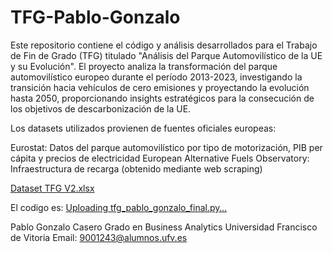 # TFG-Pablo-Gonzalo

Este repositorio contiene el código y análisis desarrollados para el Trabajo de Fin de Grado (TFG) titulado "Análisis del Parque Automovilístico de la UE y su Evolución".
El proyecto analiza la transformación del parque automovilístico europeo durante el período 2013-2023, investigando la transición hacia vehículos de cero emisiones y proyectando la evolución hasta 2050, proporcionando insights estratégicos para la consecución de los objetivos de descarbonización de la UE.

Los datasets utilizados provienen de fuentes oficiales europeas:

Eurostat: Datos del parque automovilístico por tipo de motorización, PIB per cápita y precios de electricidad
European Alternative Fuels Observatory: Infraestructura de recarga (obtenido mediante web scraping)

[Dataset TFG V2.xlsx](https://github.com/user-attachments/files/20229235/Dataset.TFG.V2.xlsx)

El codigo es: 
[Uploading tfg_pablo_gonzalo_final.py…]()


Pablo Gonzalo Casero
Grado en Business Analytics
Universidad Francisco de Vitoria
Email: 9001243@alumnos.ufv.es
